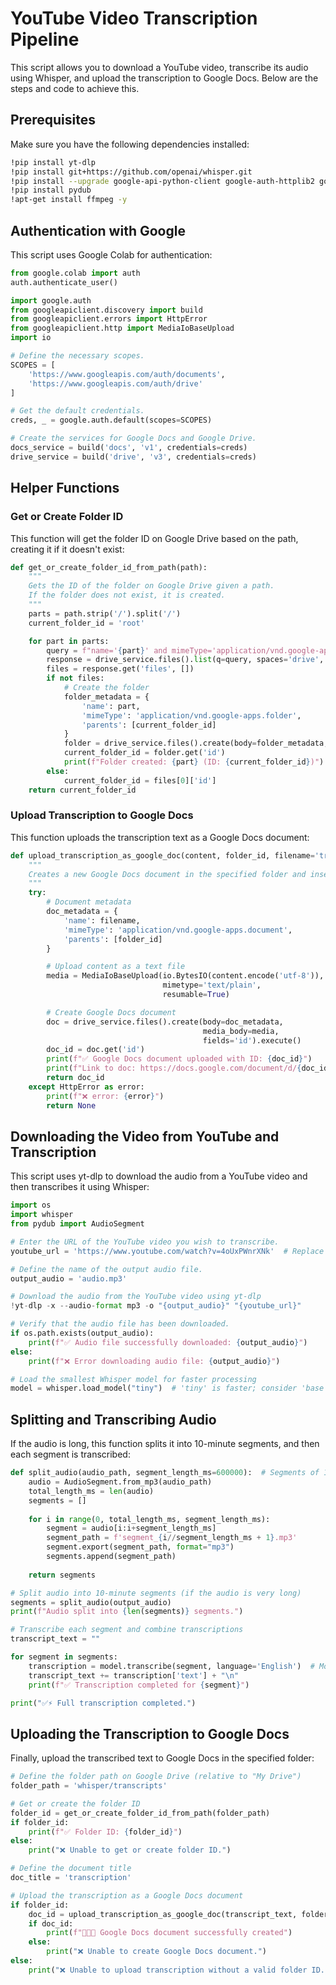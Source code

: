 # YouTube Video Transcription Pipeline

This script allows you to download a YouTube video, transcribe its audio using Whisper, and upload the transcription to Google Docs. Below are the steps and code to achieve this.

## Prerequisites

Make sure you have the following dependencies installed:

```sh
!pip install yt-dlp
!pip install git+https://github.com/openai/whisper.git
!pip install --upgrade google-api-python-client google-auth-httplib2 google-auth-oauthlib
!pip install pydub
!apt-get install ffmpeg -y
```

## Authentication with Google

This script uses Google Colab for authentication:

```python
from google.colab import auth
auth.authenticate_user()

import google.auth
from googleapiclient.discovery import build
from googleapiclient.errors import HttpError
from googleapiclient.http import MediaIoBaseUpload
import io

# Define the necessary scopes.
SCOPES = [
    'https://www.googleapis.com/auth/documents',
    'https://www.googleapis.com/auth/drive'
]

# Get the default credentials.
creds, _ = google.auth.default(scopes=SCOPES)

# Create the services for Google Docs and Google Drive.
docs_service = build('docs', 'v1', credentials=creds)
drive_service = build('drive', 'v3', credentials=creds)
```

## Helper Functions

### Get or Create Folder ID

This function will get the folder ID on Google Drive based on the path, creating it if it doesn't exist:

```python
def get_or_create_folder_id_from_path(path):
    """
    Gets the ID of the folder on Google Drive given a path.
    If the folder does not exist, it is created.
    """
    parts = path.strip('/').split('/')
    current_folder_id = 'root'

    for part in parts:
        query = f"name='{part}' and mimeType='application/vnd.google-apps.folder' and '{current_folder_id}' in parents"
        response = drive_service.files().list(q=query, spaces='drive', fields='files(id, name)').execute()
        files = response.get('files', [])
        if not files:
            # Create the folder
            folder_metadata = {
                'name': part,
                'mimeType': 'application/vnd.google-apps.folder',
                'parents': [current_folder_id]
            }
            folder = drive_service.files().create(body=folder_metadata, fields='id').execute()
            current_folder_id = folder.get('id')
            print(f"Folder created: {part} (ID: {current_folder_id})")
        else:
            current_folder_id = files[0]['id']
    return current_folder_id
```

### Upload Transcription to Google Docs

This function uploads the transcription text as a Google Docs document:

```python
def upload_transcription_as_google_doc(content, folder_id, filename='transcription'):
    """
    Creates a new Google Docs document in the specified folder and inserts the contents.
    """
    try:
        # Document metadata
        doc_metadata = {
            'name': filename,
            'mimeType': 'application/vnd.google-apps.document',
            'parents': [folder_id]
        }

        # Upload content as a text file
        media = MediaIoBaseUpload(io.BytesIO(content.encode('utf-8')),
                                  mimetype='text/plain',
                                  resumable=True)

        # Create Google Docs document
        doc = drive_service.files().create(body=doc_metadata,
                                           media_body=media,
                                           fields='id').execute()
        doc_id = doc.get('id')
        print(f"✅ Google Docs document uploaded with ID: {doc_id}")
        print(f"Link to doc: https://docs.google.com/document/d/{doc_id}/edit")
        return doc_id
    except HttpError as error:
        print(f"❌ error: {error}")
        return None
```

## Downloading the Video from YouTube and Transcription

This script uses yt-dlp to download the audio from a YouTube video and then transcribes it using Whisper:

```python
import os
import whisper
from pydub import AudioSegment

# Enter the URL of the YouTube video you wish to transcribe.
youtube_url = 'https://www.youtube.com/watch?v=4oUxPWnrXNk'  # Replace with your URL

# Define the name of the output audio file.
output_audio = 'audio.mp3'

# Download the audio from the YouTube video using yt-dlp
!yt-dlp -x --audio-format mp3 -o "{output_audio}" "{youtube_url}"

# Verify that the audio file has been downloaded.
if os.path.exists(output_audio):
    print(f"✅ Audio file successfully downloaded: {output_audio}")
else:
    print(f"❌ Error downloading audio file: {output_audio}")

# Load the smallest Whisper model for faster processing
model = whisper.load_model("tiny")  # 'tiny' is faster; consider 'base' if you need higher accuracy
```

## Splitting and Transcribing Audio

If the audio is long, this function splits it into 10-minute segments, and then each segment is transcribed:

```python
def split_audio(audio_path, segment_length_ms=600000):  # Segments of 10 minutes
    audio = AudioSegment.from_mp3(audio_path)
    total_length_ms = len(audio)
    segments = []
    
    for i in range(0, total_length_ms, segment_length_ms):
        segment = audio[i:i+segment_length_ms]
        segment_path = f'segment_{i//segment_length_ms + 1}.mp3'
        segment.export(segment_path, format="mp3")
        segments.append(segment_path)
    
    return segments

# Split audio into 10-minute segments (if the audio is very long)
segments = split_audio(output_audio)
print(f"Audio split into {len(segments)} segments.")

# Transcribe each segment and combine transcriptions
transcript_text = ""

for segment in segments:
    transcription = model.transcribe(segment, language='English')  # Modify language if needed
    transcript_text += transcription['text'] + "\n"
    print(f"✅ Transcription completed for {segment}")

print("✅⚡ Full transcription completed.")
```

## Uploading the Transcription to Google Docs

Finally, upload the transcribed text to Google Docs in the specified folder:

```python
# Define the folder path on Google Drive (relative to "My Drive")
folder_path = 'whisper/transcripts'

# Get or create the folder ID
folder_id = get_or_create_folder_id_from_path(folder_path)
if folder_id:
    print(f"✅ Folder ID: {folder_id}")
else:
    print("❌ Unable to get or create folder ID.")

# Define the document title
doc_title = 'transcription'

# Upload the transcription as a Google Docs document
if folder_id:
    doc_id = upload_transcription_as_google_doc(transcript_text, folder_id, filename=doc_title)
    if doc_id:
        print(f"🌳🦊🌳 Google Docs document successfully created")
    else:
        print("❌ Unable to create Google Docs document.")
else:
    print("❌ Unable to upload transcription without a valid folder ID.")
```